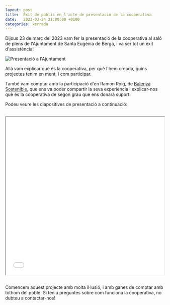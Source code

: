```yaml
---
layout: post
title:  Èxit de públic en l'acte de presentació de la cooperativa
date:   2023-03-24 21:00:00 +0100
categories: xerrada
---
```


Dijous 23 de març del 2023 vam fer la presentació de la cooperativa al saló de plens de l'Ajuntament de Santa Eugènia de Berga,
i va ser tot un èxit d'assistència! 

![Presentació a l'Ajuntament]({{site.baseurl}}/assets/img/2023-03-23-presentacio.jpeg)

Allà vam explicar què és la cooperativa, per què l'hem creada, quins projectes tenim en ment, i com participar.

També vam comptar amb la participació d'en Ramon Roig, de [Balenyà Sostenible](https://www.balenyasostenible.cat/), que ens va poder compartir la seva experiència i explicar-nos què és la cooperativa de segon grau que ens donarà suport.

Podeu veure les diapositives de presentació a continuació:

<iframe src="{{site.baseurl}}/assets/doc/2023-03-23_Presentacio_SEBenTransicio.pdf#page=1&zoom=50" width="100%" height="500px" style="margin-top: 16px; margin-bottom: 15px">
</iframe>

Comencem aquest projecte amb molta il·lusió, i amb ganes de comptar amb tothom del poble. Si teniu preguntes sobre com funciona la cooperativa, no dubteu a contactar-nos!
